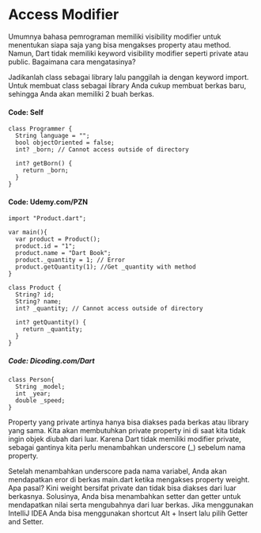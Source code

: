 # Access Modifier
Umumnya bahasa pemrograman memiliki visibility modifier untuk menentukan siapa saja yang bisa mengakses property atau method. Namun, Dart tidak memiliki keyword visibility modifier seperti private atau public. Bagaimana cara  mengatasinya?

Jadikanlah class sebagai library lalu panggilah ia dengan keyword import. Untuk membuat class sebagai library Anda cukup membuat berkas baru, sehingga Anda akan memiliki 2 buah berkas.

#### Code: Self

```
class Programmer {
  String language = "";
  bool objectOriented = false;
  int? _born; // Cannot access outside of directory

  int? getBorn() {
    return _born;
  }
}
```


#### Code: Udemy.com/PZN
```
import "Product.dart";

var main(){
  var product = Product();
  product.id = "1";
  product.name = "Dart Book";
  product._quantity = 1; // Error
  product.getQuantity(1); //Get _quantity with method
}

```

```
class Product {
  String? id;
  String? name;
  int? _quantity; // Cannot access outside of directory

  int? getQuantity() {
    return _quantity;
  }
}
```

##### Code: Dicoding.com/Dart
```
class Person{
  String _model;
  int _year;
  double _speed;
}
```

Property yang private artinya hanya bisa diakses pada berkas atau library yang sama. Kita akan membutuhkan private property ini di saat kita tidak ingin objek diubah dari luar. Karena Dart tidak memiliki modifier private, sebagai gantinya kita perlu menambahkan underscore (_) sebelum nama property.

Setelah menambahkan underscore pada nama variabel, Anda akan mendapatkan eror di berkas main.dart ketika mengakses property weight. Apa pasal? Kini  weight bersifat private dan tidak bisa diakses dari luar berkasnya. Solusinya, Anda bisa menambahkan setter dan getter untuk mendapatkan nilai serta mengubahnya dari luar berkas. Jika menggunakan IntelliJ IDEA Anda bisa menggunakan shortcut Alt + Insert lalu pilih Getter and Setter.